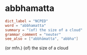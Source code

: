 # abbhamatta

``` toml
dict_label = "NCPED"
word = "abbhamatta"
summary = "(of) the size of a cloud"
grammar_comment = "neuter"
see_also = ["abbhāmatta", "abbha"]
```

(or mfn.) (of) the size of a cloud

